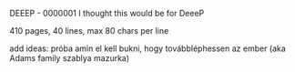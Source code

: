 DEEEP - 0000001
I thought this would be for DeeeP

410 pages, 40 lines, max 80 chars per line

add ideas: próba amin el kell bukni, hogy továbbléphessen az ember (aka Adams family szablya mazurka)
